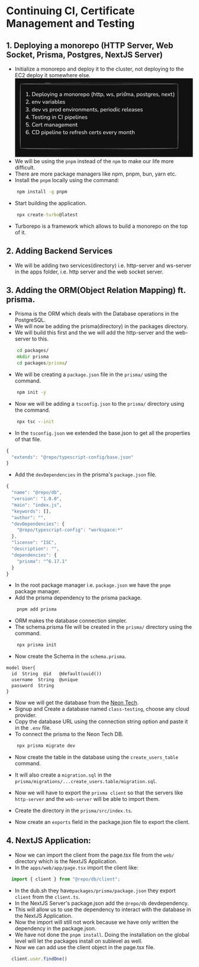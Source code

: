 # Continuing CI, Certificate Management and Testing

## 1. Deploying a monorepo (HTTP Server, Web Socket, Prisma, Postgres, NextJS Server)
- Initialize a monorepo and deploy it to the cluster, not deploying to the EC2 deploy it somewhere else.
![alt text](image.png)
- We will be using the `pnpm` instead of the `npm` to make our life more difficult.
- There are more package managers like npm, pnpm, bun, yarn etc.
- Install the `pnpm` locally using the command:
```cmd
    npm install -g pnpm
```

- Start building the application.
```cmd
    npx create-turbo@latest
```
- Turborepo is a framework which allows to build a monorepo on the top of it.


## 2. Adding Backend Services
- We will be adding two services(directory) i.e. http-server and ws-server in the apps folder, i.e. http server and the web socket server.

## 3. Adding the ORM(Object Relation Mapping) ft. prisma.
- Prisma is the ORM which deals with the Database operations in the PostgreSQL.
- We will now be adding the prisma(directory) in the packages directory.
- We will build this first and the we will add the http-server and the web-server to this.
```cmd
    cd packages/
    mkdir prisma
    cd packages/prisma/

```

- We will be creating a `package.json` file in the `prisma/` using the command.

```cmd
    npm init -y
```

- Now we will be adding a `tsconfig.json` to the `prisma/` directory using the command.

```cmd
    npx tsc --init
```

- In the `tsconfig.json` we extended the base.json to get all the properties of that file.
```js
{
  "extends": "@repo/typescript-config/base.json"
}
```

- Add the `devDependencies` in the prisma's `package.json` file.
```js
{
  "name": "@repo/db",
  "version": "1.0.0",
  "main": "index.js",
  "keywords": [],
  "author": "",
  "devDependencies": {
    "@repo/typescript-config": "workspace:*"
  },
  "license": "ISC",
  "description": "",
  "dependencies": {
    "prisma": "^6.17.1"
  }
}
```

- In the root package manager i.e. `package.json` we have the `pnpm` package manager.
- Add the prisma dependency to the prisma package.
```cmd
    pnpm add prisma
```

- ORM makes the database connection simpler.
- The schema.prisma file will be created in the `prisma/` directory using the command.
```cmd
    npx prisma init
```

- Now create the Schema in the `schema.prisma`.
```prisma
model User{
  id  String  @id   @default(uuid())
  username  String  @unique
  password  String
}
```

- Now we will get the database from the [Neon Tech](https://neon.com/).
- Signup and Create a database named `class-testing`, choose any cloud provider.
- Copy the database URL using the connection string option and paste it in the `.env` file.
- To connect the prisma to the Neon Tech DB.
```cmd
    npx prisma migrate dev
```

- Now create the table in the database using the `create_users_table` command.
- It will also create a `migration.sql` in the `prisma/migrations/...create_users.table/migration.sql`.

- Now we will have to export the `prisma client` so that the servers like `http-server` and the `web-server` will be able to import them.
- Create the directory in the `prisma/src/index.ts`.
- Now create an `exports` field in the package.json file to export the client.

## 4. NextJS Application:
- Now we can import the client from the page.tsx file from the `web/` directory which is the NextJS Application.
- In the `apps/web/app/page.tsx` import the client like:
```js
  import { client } from "@repo/db/client";
```

- In the dub.sh they have`packages/prisma/package.json` they export `client` from the `client.ts`.
- In the NextJS Server's package.json add the `@repo/db` devdependency.
- This will allow us to use the dependency to interact with the database in the NextJS Application.
- Now the import will still not work because we have only written the dependency in the package.json.
- We have not done the `pnpm install`. Doing the installation on the global level will let the packages install on sublevel as well.
- Now we can add use the client object in the page.tsx file.
```js
  client.user.findOne()
```